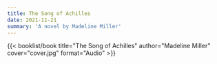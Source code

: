 ```yaml
---
title: The Song of Achilles
date: 2021-11-21
summary: 'A novel by Madeline Miller'
---
```


{{< booklist/book
title="The Song of Achilles"
author="Madeline Miller"
cover="cover.jpg"
format="Audio" >}}
